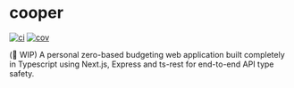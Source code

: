 # cooper

[![ci](https://github.com/ianyeoh/cooper/actions/workflows/main.yml/badge.svg)](https://github.com/ianyeoh/cooper/actions/workflows/main.yml)
[![cov](https://ianyeoh.github.io/cooper/badges/coverage.svg)](https://ianyeoh.github.io/cooper/coverage/)

(🚧 WIP) A personal zero-based budgeting web application built completely in Typescript using Next.js, Express and ts-rest for end-to-end API type safety.
